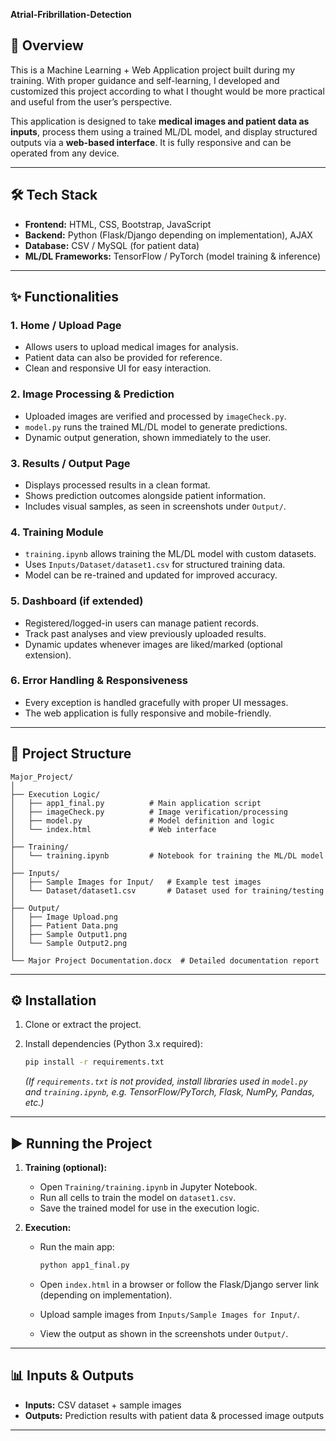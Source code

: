 **Atrial-Fribrillation-Detection**


## 📌 Overview

This is a Machine Learning + Web Application project built during my training. With proper guidance and self-learning, I developed and customized this project according to what I thought would be more practical and useful from the user’s perspective.

This application is designed to take **medical images and patient data as inputs**, process them using a trained ML/DL model, and display structured outputs via a **web-based interface**. It is fully responsive and can be operated from any device.

---

## 🛠 Tech Stack

* **Frontend:** HTML, CSS, Bootstrap, JavaScript
* **Backend:** Python (Flask/Django depending on implementation), AJAX
* **Database:** CSV / MySQL (for patient data)
* **ML/DL Frameworks:** TensorFlow / PyTorch (model training & inference)

---

## ✨ Functionalities

### 1. **Home / Upload Page**

* Allows users to upload medical images for analysis.
* Patient data can also be provided for reference.
* Clean and responsive UI for easy interaction.

### 2. **Image Processing & Prediction**

* Uploaded images are verified and processed by `imageCheck.py`.
* `model.py` runs the trained ML/DL model to generate predictions.
* Dynamic output generation, shown immediately to the user.

### 3. **Results / Output Page**

* Displays processed results in a clean format.
* Shows prediction outcomes alongside patient information.
* Includes visual samples, as seen in screenshots under `Output/`.

### 4. **Training Module**

* `training.ipynb` allows training the ML/DL model with custom datasets.
* Uses `Inputs/Dataset/dataset1.csv` for structured training data.
* Model can be re-trained and updated for improved accuracy.

### 5. **Dashboard (if extended)**

* Registered/logged-in users can manage patient records.
* Track past analyses and view previously uploaded results.
* Dynamic updates whenever images are liked/marked (optional extension).

### 6. **Error Handling & Responsiveness**

* Every exception is handled gracefully with proper UI messages.
* The web application is fully responsive and mobile-friendly.

---

## 📂 Project Structure

```
Major_Project/
│
├── Execution Logic/
│   ├── app1_final.py          # Main application script
│   ├── imageCheck.py          # Image verification/processing
│   ├── model.py               # Model definition and logic
│   └── index.html             # Web interface
│
├── Training/
│   └── training.ipynb         # Notebook for training the ML/DL model
│
├── Inputs/
│   ├── Sample Images for Input/   # Example test images
│   └── Dataset/dataset1.csv       # Dataset used for training/testing
│
├── Output/
│   ├── Image Upload.png
│   ├── Patient Data.png
│   ├── Sample Output1.png
│   └── Sample Output2.png
│
└── Major Project Documentation.docx  # Detailed documentation report
```

---

## ⚙️ Installation

1. Clone or extract the project.
2. Install dependencies (Python 3.x required):

   ```bash
   pip install -r requirements.txt
   ```

   *(If `requirements.txt` is not provided, install libraries used in `model.py` and `training.ipynb`, e.g. TensorFlow/PyTorch, Flask, NumPy, Pandas, etc.)*

---

## ▶️ Running the Project

1. **Training (optional):**

   * Open `Training/training.ipynb` in Jupyter Notebook.
   * Run all cells to train the model on `dataset1.csv`.
   * Save the trained model for use in the execution logic.

2. **Execution:**

   * Run the main app:

     ```bash
     python app1_final.py
     ```
   * Open `index.html` in a browser or follow the Flask/Django server link (depending on implementation).
   * Upload sample images from `Inputs/Sample Images for Input/`.
   * View the output as shown in the screenshots under `Output/`.

---

## 📊 Inputs & Outputs

* **Inputs:** CSV dataset + sample images
* **Outputs:** Prediction results with patient data & processed image outputs

---



